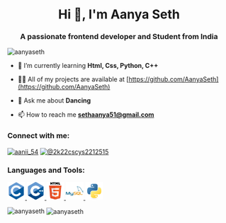 <h1 align="center">Hi 👋, I'm Aanya Seth</h1>
<h3 align="center">A passionate frontend developer and Student from India</h3>

<p align="left"> <img src="https://komarev.com/ghpvc/?username=aanyaseth&label=Profile%20views&color=0e75b6&style=flat" alt="aanyaseth" /> </p>

- 🌱 I’m currently learning **Html, Css, Python, C++**

- 👨‍💻 All of my projects are available at [https://github.com/AanyaSeth](https://github.com/AanyaSeth)

- 💬 Ask me about **Dancing**

- 📫 How to reach me **sethaanya51@gmail.com**

<h3 align="left">Connect with me:</h3>
<p align="left">
<a href="https://instagram.com/aanii_54" target="blank"><img align="center" src="https://raw.githubusercontent.com/rahuldkjain/github-profile-readme-generator/master/src/images/icons/Social/instagram.svg" alt="aanii_54" height="30" width="40" /></a>
<a href="https://www.hackerrank.com/@2k22cscys2212515" target="blank"><img align="center" src="https://raw.githubusercontent.com/rahuldkjain/github-profile-readme-generator/master/src/images/icons/Social/hackerrank.svg" alt="@2k22cscys2212515" height="30" width="40" /></a>
</p>

<h3 align="left">Languages and Tools:</h3>
<p align="left"> <a href="https://www.cprogramming.com/" target="_blank" rel="noreferrer"> <img src="https://raw.githubusercontent.com/devicons/devicon/master/icons/c/c-original.svg" alt="c" width="40" height="40"/> </a> <a href="https://www.w3schools.com/cpp/" target="_blank" rel="noreferrer"> <img src="https://raw.githubusercontent.com/devicons/devicon/master/icons/cplusplus/cplusplus-original.svg" alt="cplusplus" width="40" height="40"/> </a> <a href="https://www.w3.org/html/" target="_blank" rel="noreferrer"> <img src="https://raw.githubusercontent.com/devicons/devicon/master/icons/html5/html5-original-wordmark.svg" alt="html5" width="40" height="40"/> </a> <a href="https://www.mysql.com/" target="_blank" rel="noreferrer"> <img src="https://raw.githubusercontent.com/devicons/devicon/master/icons/mysql/mysql-original-wordmark.svg" alt="mysql" width="40" height="40"/> </a> <a href="https://www.python.org" target="_blank" rel="noreferrer"> <img src="https://raw.githubusercontent.com/devicons/devicon/master/icons/python/python-original.svg" alt="python" width="40" height="40"/> </a> </p>

<p><img align="left" src="https://github-readme-stats.vercel.app/api/top-langs?username=aanyaseth&show_icons=true&locale=en&layout=compact" alt="aanyaseth" /></p>

<p>&nbsp;<img align="center" src="https://github-readme-stats.vercel.app/api?username=aanyaseth&show_icons=true&locale=en" alt="aanyaseth" /></p>
